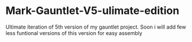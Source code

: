 # Mark-Gauntlet-V5-ulimate-edition
Ultimate iteration of 5th version of my gauntlet project. Soon i will add few less funtional versions of this version for easy assembly
